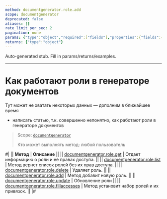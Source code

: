 ```yaml
---
method: documentgenerator.role.add
scope: documentgenerator
deprecated: false
aliases: []
rate_limit_per_sec: 2
pagination: none
params: {"type":"object","required":["fields"],"properties":{"fields":{"type":"object"}}}
returns: {"type":"object"}
---
```


Auto-generated stub. Fill in params/returns/examples.

---

# Как работают роли в генераторе документов



Тут может не хватать некоторых данных — дополним в ближайшее время







- написать статью, т.к. совершенно непонятно, как работают роли в генераторе документов





> Scope: [`documentgenerator`](../../scopes/permissions.md)
>
> Кто может выполнять метод: любой пользователь

#|
|| **Метод** | **Описание** ||
|| [documentgenerator.role.get](./document-generator-role-get.md) | Отдает информацию о роли и её правах доступа. ||
|| [documentgenerator.role.list](./document-generator-role-list.md) | Метод вернет список ролей без их прав доступа. ||
|| [documentgenerator.role.delete](./document-generator-role-delete.md) | Удаляет роль. ||
|| [documentgenerator.role.add](./document-generator-role-add.md) | Метод добавит новую роль. ||
|| [documentgenerator.role.update](./document-generator-role-update.md) | Обновление роли ||
|| [documentgenerator.role.fillaccesses](./document-generator-role-fill-accesses.md) | Метод установит набор ролей и их привязок. ||
|#

